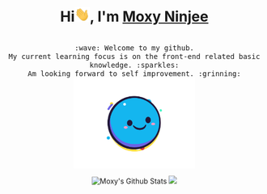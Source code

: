 <h1 align="center">Hi<img src="./image/Hi.gif" width="30px" />, I'm <a href="#">Moxy Ninjee<a></h1>
<p align="center">
  <samp>
    <br>:wave: Welcome to my github.
    <br>My current learning focus is on the front-end related basic knowledge. :sparkles:
    <br>Am looking forward to self improvement. :grinning:
    <br>
    <img src="./image/happy.gif" width="240px" align="center">
  </samp>
</p>

<div align="center">
  <img src="https://github-readme-stats.vercel.app/api/top-langs/?username=tonynguyenit18&layout=compact&custom_title=I%20use&title_color=f8333c&card_width=445" alt="Moxy's Github Stats" >
  <img src="https://github-readme-stats.vercel.app/api/top-langs/?username=MoxyNJ&layout=compact&custom_title=I%20use&title_color=f8333c&card_width=445 alt="Top Langs" >
</div>
